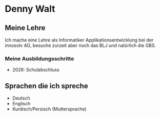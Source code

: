 # Denny Walt

## Meine Lehre

Ich mache eine Lehre als Informatiker Applikationsentwicklung bei der innosolv AG, besuche zurzeit aber noch das BLJ und natürlich die GBS.

### Meine Ausbildungsschritte

 - 2026: Schulabschluss


## Sprachen die ich spreche

- Deutsch
- Englisch
- Kurdisch/Persisch (Muttersprache)




